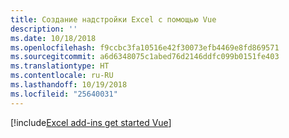 ```yaml
---
title: Создание надстройки Excel с помощью Vue
description: ''
ms.date: 10/18/2018
ms.openlocfilehash: f9ccbc3fa10516e42f30073efb4469e8fd869571
ms.sourcegitcommit: a6d6348075c1abed76d2146ddfc099b0151fe403
ms.translationtype: HT
ms.contentlocale: ru-RU
ms.lasthandoff: 10/19/2018
ms.locfileid: "25640031"
---
```

[!include[Excel add-ins get started Vue](../includes/file-get-started-excel-vue.md)]